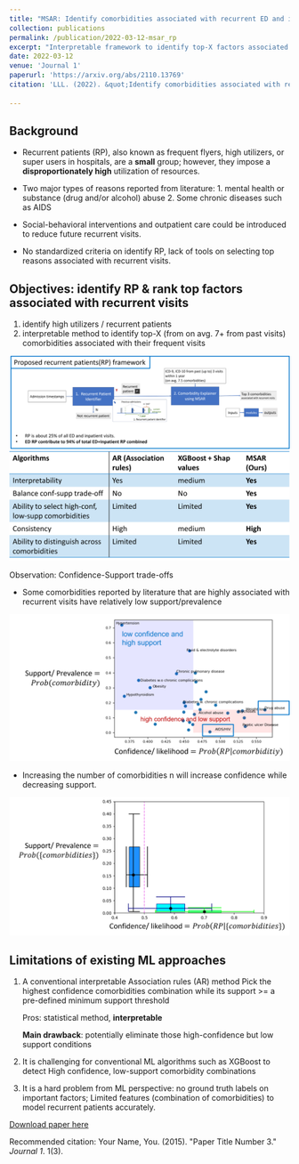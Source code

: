 ```yaml
---
title: "MSAR: Identify comorbidities associated with recurrent ED and in-patient visits"
collection: publications
permalink: /publication/2022-03-12-msar_rp
excerpt: "Interpretable framework to identify top-X factors associated with ED & in-patient recurrent visits. <br/><img src='/images/msar_rp/msar_summary.png'>"
date: 2022-03-12
venue: 'Journal 1'
paperurl: 'https://arxiv.org/abs/2110.13769'
citation: 'LLL. (2022). &quot;Identify comorbidities associated with recurrent ED and in-patient visits.&quot; <i>Journal 1</i>. 1(3).'

---
```


Background
-----

- Recurrent patients (RP), also known as frequent flyers, high utilizers, or super users in hospitals, are a **small** group; however, they impose a **disproportionately high** utilization of resources.

- Two major types of reasons reported from literature: 1. mental health or substance (drug and/or alcohol) abuse  2. Some chronic diseases such as AIDS

- Social-behavioral interventions and outpatient care could be introduced to reduce future recurrent visits.

- No standardized criteria on identify RP, lack of tools on selecting top reasons associated with recurrent visits.


Objectives: identify RP & rank top factors associated with recurrent visits
-----

1. identify high utilizers / recurrent patients
2. interpretable method to identify top-X (from on avg. 7+ from past visits) comorbidities associated with their frequent visits


<img src='/images/msar_rp/framework.png'>


<img src='/images/msar_rp/msar_summary.png'>


Observation: Confidence-Support trade-offs
- Some comorbidities reported by literature that are highly associated with recurrent visits have relatively low support/prevalence

<img src='/images/msar_rp/conf_supp_trade_off_commor.png'>

- Increasing the number of comorbidities n will increase confidence while decreasing support.

<img src='/images/msar_rp/conf_supp_trade_off_num_com.png'>



Limitations of existing ML approaches
----
1. A conventional interpretable Association rules (AR) method
Pick the highest confidence comorbidities combination 
 while its support >= a pre-defined minimum support threshold

    Pros: statistical method, **interpretable** 

    **Main drawback**: potentially eliminate those high-confidence but low support conditions

2. It is challenging for conventional ML algorithms such as XGBoost to detect High confidence, low-support comorbidity combinations 

3. It is a hard problem from ML perspective: no ground truth labels on important factors;
Limited features (combination of comorbidities) to model recurrent patients accurately.




[Download paper here](https://arxiv.org/abs/2110.13769)

Recommended citation: Your Name, You. (2015). "Paper Title Number 3." <i>Journal 1</i>. 1(3).